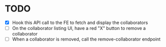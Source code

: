 # TODO

- [x] Hook this API call to the FE to fetch and display the collaborators
- [ ] On the collaborator listing UI, have a red "X" button to remove a collaborator
- [ ] When a collaborator is removed, call the remove-collaborator endpoint
